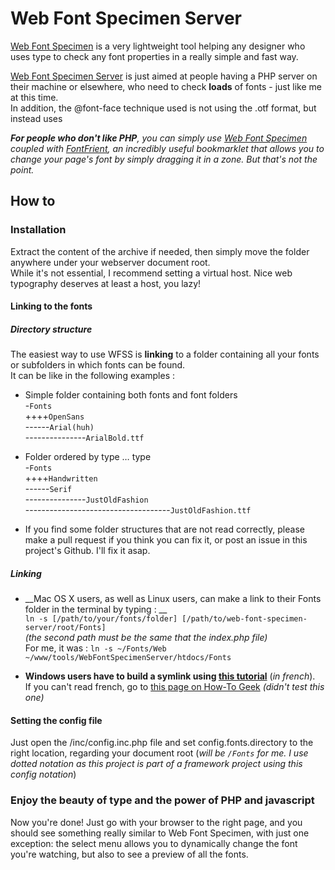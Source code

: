 # Web Font Specimen Server

[Web Font Specimen](http://wfs.typographisme.net/) is a very lightweight tool helping any designer who uses type to check any font properties in a really simple and fast way.  

[Web Font Specimen Server](http://www.webiche.info/projects/wfss) is just aimed at people having a PHP server on their machine or elsewhere, who need to check **loads** of fonts - just like me at this time.  
In addition, the @font-face technique used is not using the .otf format, but instead uses 

_**For people who don't like PHP**, you can simply use [Web Font Specimen](http://wfs.typographisme.net/) coupled with [FontFrient](http://somadesign.ca/projects/fontfriend/), an incredibly useful bookmarklet that allows you to change your page's font by simply dragging it in a zone. But that's not the point._

## How to

### Installation

Extract the content of the archive if needed, then simply move the folder anywhere under your webserver document root.  
While it's not essential, I recommend setting a virtual host. Nice web typography deserves at least a host, you lazy!

#### Linking to the fonts
##### Directory structure
The easiest way to use WFSS is **linking** to a folder containing all your fonts or subfolders in which fonts can be found.  
It can be like in the following examples :  

* Simple folder containing both fonts and font folders  
-`Fonts`	
++++`OpenSans`  
------`Arial(huh)`  
---------------`ArialBold.ttf`

* Folder ordered by type … type  
-`Fonts`	
++++`Handwritten`  
------`Serif`  
---------------`JustOldFashion`  
------------------------------------`JustOldFashion.ttf`

* If you find some folder structures that are not read correctly, please make a pull request if you think you can fix it, or post an issue in this project's Github. I'll fix it asap.

##### Linking 
* __Mac OS X users, as well as Linux users, can make a link to their Fonts folder in the terminal by typing : __  
	`ln -s [/path/to/your/fonts/folder] [/path/to/web-font-specimen-server/root/Fonts]`  
	_(the second path must be the same that the index.php file)_  
	For me, it was : `ln -s ~/Fonts/Web ~/www/tools/WebFontSpecimenServer/htdocs/Fonts`  
	
* __Windows users have to build a symlink using [this tutorial](http://www.simounet.net/creation-de-liens-symboliques-sous-windows-7-symlink/)__ (_in french_).  
If you can't read french, go to [this page on How-To Geek](http://www.howtogeek.com/howto/16226/complete-guide-to-symbolic-links-symlinks-on-windows-or-linux/) _(didn't test this one)_


#### Setting the config file
Just open the /inc/config.inc.php file and set config.fonts.directory to the right location, regarding your document root (_will be `/Fonts` for me. I use dotted notation as this project is part of a framework project using this config notation_)



### Enjoy the beauty of type and the power of PHP and javascript
Now you're done! Just go with your browser to the right page, and you should see something really similar to Web Font Specimen, with just one exception: the select menu allows you to dynamically change the font you're watching, but also to see a preview of all the fonts. 